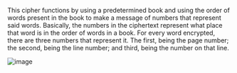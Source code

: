 This cipher functions by using a predetermined book and using the order of words present in the book to make a message of numbers that represent said words. Basically, the numbers in the ciphertext represent what place that word is in the order of words in a book. For every word encrypted, there are three numbers that represent it. The first, being the page number; the second, being the line number; and third, being the number on that line.

![image](https://www.wondersandmarvels.com/wp-content/uploads/2012/11/IMG_20121129_102859.jpg)
